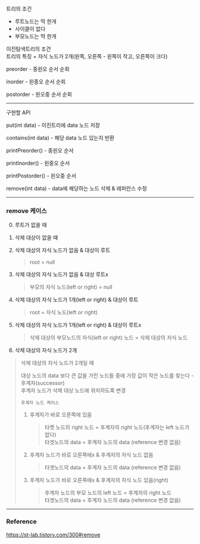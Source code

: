트리의 조건
- 루트노드는 딱 한개
- 사이클이 없다
- 부모노드는 딱 한개

이진탐색트리의 조건  
트리의 특징 + 자식 노드가 2개(왼쪽, 오른쪽 - 왼쪽이 작고, 오른쪽이 크다)

preorder - 중왼오 순서 순회

inorder - 왼중오 순서 순회

postorder - 왼오중 순서 순회

---

구현할 API

put(int data) - 이진트리에 data 노드 저장

contains(int data) - 해당 data 노드 있는지 반환

printPreorder() - 중왼오 순서

printInorder() - 왼중오 순서

printPostorder() - 왼오중 순서

remove(int data) - data에 해당하는 노드 삭제 & 레퍼런스 수정

---

### remove 케이스

0. 루트가 없을 때

1. 삭제 대상이 없을 때

2. 삭제 대상의 자식 노드가 없음 & 대상이 루트   
   > root = null

3. 삭제 대상의 자식 노드가 없음 & 대상 루트x   
   > 부모의 자식 노드(left or right) = null

4. 삭제 대상의 자식 노드가 1개(left or right) & 대상이 루트   
   > root = 자식 노드(left or right)

5. 삭제 대상의 자식 노드가 1개(left or right) & 대상이 루트x  
   > 삭제 대상의 부모노드의 자식(left or right) 노드 = 삭제 대상의 자식 노드

6. 삭제 대상의 자식 노드가 2개

> 삭제 대상의 자식 노드가 2개일 때
> 
> 대상 노드의 data 보다 큰 값을 가진 노드들 중에 가장 값이 작은 노드를 찾는다 - 후계자(successor)  
> 후계자 노드가 삭제 대상 노드에 위치하도록 변경
> 
> `후계자 노드 케이스`
> 1. 후계자가 바로 오른쪽에 있음 
>     > 타켓 노드의 right 노드 = 후계자의 right 노드(후계자는 left 노드가 없다)   
>     타겟노드의 data = 후계자 노드의 data (reference 변경 없음) 
> 2. 후계자 노드가 바로 오른쪽에x & 후계자의 자식 노드 없음
>     > 타겟노드의 data = 후계자 노드의 data (reference 변경 없음)
> 3. 후계자 노드가 바로 오른쪽에x & 후계자의 자식 노드 있음(right)
>     > 후계자 노드의 부모 노드의 left 노드 = 후계자의 right 노드  
>     타겟노드의 data = 후계자 노드의 data (reference 변경 없음)

---

### Reference 

https://st-lab.tistory.com/300#remove